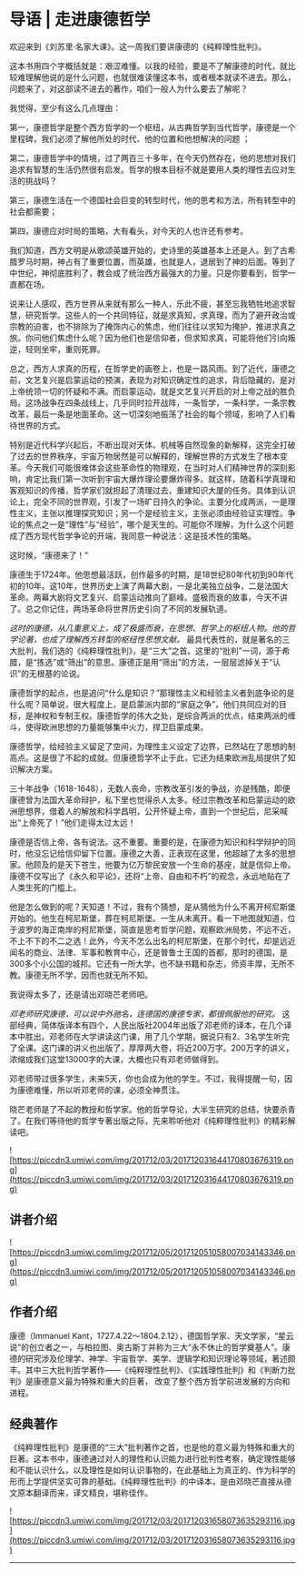 # 导语 | 走进康德哲学

欢迎来到《刘苏里·名家大课》。这一周我们要讲康德的《纯粹理性批判》。

这本书用四个字概括就是：艰涩难懂。以我的经验，要是不了解康德的时代，就比较难理解他说的是什么问题，也就很难读懂这本书，或者根本就读不进去。那么，问题来了，对这部读不进去的著作，咱们一般人为什么要去了解呢？

我觉得，至少有这么几点理由：

第一，康德哲学是整个西方哲学的一个枢纽，从古典哲学到当代哲学，康德是一个里程碑，我们必须了解他所处的时代、他的位置和他想解决的问题 ；

第二，康德哲学中的情境，过了两百三十多年，在今天仍然存在，他的思想对我们追求有智慧的生活仍然很有启发。哲学的根本目标不就是要用人类的理性去应对生活的挑战吗？

第三，康德生活在一个德国社会巨变的转型时代，他的思考和方法，所有转型中的社会都需要；

第四，康德应对时局的策略，大有看头，对今天的人也许还有参考。

我们知道，西方文明是从歌颂英雄开始的，史诗里的英雄基本上还是人。到了古希腊罗马时期，神占有了重要位置，而英雄，也就是人，退居到了神的后面。等到了中世纪，神彻底胜利了，教会成了统治西方最强大的力量。只是你要看到，哲学一直都在场。

说来让人感叹，西方世界从来就有那么一种人，乐此不疲，甚至忘我牺牲地追求智慧，研究哲学。这些人的一个共同特征，就是求真知，求真理，而为了避开政治或宗教的迫害，也不排除为了掩饰内心的焦虑，他们往往以求知为掩护，推进求真之旅。你问他们焦虑什么呢？因为他们也是信仰者，但求知求真，可能将他们引向叛逆，轻则坐牢，重则死罪。

总之，西方人求真的历程，在哲学史的画卷上，也是一路风雨。到了近代，康德之前，文艺复兴是启蒙运动的预演，表现为对知识确定性的追求，背后隐藏的，是对上帝统领一切的怀疑和不满。而启蒙运动，就是文艺复兴开启的对上帝之战的胜负局。这场战争在四条战线上，几乎同时拉开战阵，一条哲学，一条科学，一条宗教改革，最后一条是地面革命。这一切深刻地振荡了社会的每个领域，影响了人们看待世界的方式。

特别是近代科学兴起后，不断出现对天体、机械等自然现象的新解释，这完全打破了过去的世界秩序，宇宙万物居然是可以解释的，理解世界的方式发生了根本变革。今天我们可能很难体会这些革命性的物理观，在当时对人们精神世界的深刻影响，肯定比我们第一次听到宇宙大爆炸理论要爆炸得多。就这样，随着科学真理和客观知识的传播，哲学家们就担起了清理过去，重建知识大厦的任务。具体到认识论上，完全不同的世界观，引发了一场旷日持久的争论。主要分化成两派，一是理性主义，主张以推理探究知识；另一个是经验主义，主张必须由经验证实理性。争论的焦点之一是“理性”与“经验”，哪个是天生的。可能你不理解，为什么这个问题成了西方现代哲学争论的开端，我同意一种说法：这是技术性的策略。

这时候，“康德来了！”

康德生于1724年。他思想最活跃，创作最多的时期，是18世纪80年代初到90年代初的10年。这10年，世界历史上演了两幕大剧，一是北美独立战争，二是法国大革命。两幕大剧将文艺复兴、启蒙运动推向了巅峰。盛极而衰的故事，今天不讲了。总之你记住，两场革命将世界历史引向了不同的发展轨道。

 *这时的康德，从几重意义上，成了极盛而衰，在思想、哲学上的枢纽人物。他的哲学论著，也成了理解西方转型的枢纽性思想文献。* 最具代表性的，就是著名的三大批判，我们选的《纯粹理性批判》，是“三大”之首。这里的“批判”一词，源于希腊，是“拣选”或“筛出”的意思。康德正是用“筛出”的方法，一层层滤掉关于“认识”的无根基的论说。

康德哲学的起点，也是追问“什么是知识？”那理性主义和经验主义者到底争论的是什么呢？简单说，很大程度上，是启蒙派内部的“家庭之争”，他们共同应对的目标，是神权和专制王权。康德哲学的伟大之处，是综合两派的优点，结束两派的缠斗，使得欧洲思想的力量能够集中火力，捍卫启蒙成果。

康德哲学，给经验主义留足了空间，为理性主义设定了边界，已然站在了思想的制高点。这是很了不起的成就。但康德哲学不止于此，它还为结束欧洲乱局提供了知识解决方案。

三十年战争（1618-1648），无数人丧命，宗教改革引发的争战，亦是残酷，即便康德曾为法国大革命辩护，私下里也觉得杀人太多。经过宗教改革和启蒙运动的欧洲思想界，借着人的解放和科学昌明，公开怀疑上帝，直到一个世纪后，尼采喊出“上帝死了！”他们走得太过太远！ 

康德是否信上帝，各有说法。这不重要。重要的是，在康德为知识和科学辩护的同时，他没忘记给信仰留下位置。康德之大善，正表现在这里，他超越了太多的思想家。他顾及的是天下苍生，他要为亿万黎民安放一个生命的基座，就是信仰上帝。康德不仅写出了《永久和平论》，还将“上帝、自由和不朽”的观念，永远地贴在了人类生死的门槛上。

他是怎么做到的呢？天知道！不过，我有个猜想，是从猜他为什么不离开柯尼斯堡开始的。他生在柯尼斯堡，葬在柯尼斯堡。一生从未离开。看一下地图就知道，位于波罗的海正南岸的柯尼斯堡，简直是思考哲学问题，观察欧洲局势，不远不近，不上不下的不二之选！此外，今天不怎么出名的柯尼斯堡，在那个时代，却是远近闻名的商业、法律、军事和教育中心，还是普鲁士王国的首都，那时的德国，是300多个小公国的城邦。它还有一所大学，也不缺书籍和杂志，师资丰厚，无所不教。康德无所不学，因而也就无所不知。

我说得太多了，还是请出邓晓芒老师吧。

 *邓老师研究康德，可以说中外驰名，连德国的康德专家，都很佩服他的研究。* 这部经典，简体版译本有四个，人民出版社2004年出版了邓老师的译本，在几个译本中胜出。邓老师在大学讲读这门课，用了几个学期，据说只有2、3名学生听完了全课。这门课的讲义也出版了，厚厚两大卷，将近200万字。200万字的讲义，浓缩成我们这堂13000字的大课，大概也只有邓老师做得到。

邓老师带过很多学生，未来5天，你也会成为他的学生。不过，我得提醒一句，因为康德难懂，所以听邓老师的课，必须全神贯注。

晓芒老师是了不起的教授和哲学家。他的哲学导论，大半生研究的总结，快要杀青了。在我们等待他的哲学专著出版之际，先来聆听他对《纯粹理性批判》的精彩解读吧。

![https://piccdn3.umiwi.com/img/201712/03/201712031644170803676319.png](https://piccdn3.umiwi.com/img/201712/03/201712031644170803676319.png)

## 讲者介绍

![https://piccdn3.umiwi.com/img/201712/05/201712051058007034143346.png](https://piccdn3.umiwi.com/img/201712/05/201712051058007034143346.png)

## 作者介绍

康德（Immanuel Kant，1727.4.22～1804.2.12），德国哲学家、天文学家，“星云说”的创立者之一，与柏拉图、奥古斯丁并称为三大“永不休止的哲学奠基人”。康德的研究涉及伦理学、神学、宇宙哲学、美学、逻辑学和知识理论等领域，著述颇丰。其中三大批判哲学著作——《纯粹理性批判》、《实践理性批判》和《判断力批判》是康德意义最为特殊和重大的巨著， 改变了整个西方哲学前进发展的方向和进程。

## 经典著作

《纯粹理性批判》是康德的“三大”批判著作之首，也是他的意义最为特殊和重大的巨著。这本书中，康德通过对人的理性和认识能力进行批判性考察，确定理性能够和不能认识什么，以及理性是如何认识事物的，在此基础上为真正的、作为科学的形而上学提供坚实可靠的基础。《纯粹理性批判》的中译本，是由邓晓芒直接从德文原本翻译而来，译文精良，堪称佳作。

![https://piccdn3.umiwi.com/img/201712/03/201712031658073635293116.jpg](https://piccdn3.umiwi.com/img/201712/03/201712031658073635293116.jpg)

---
